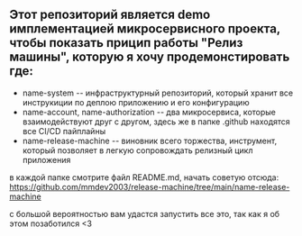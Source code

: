 ## Этот репозиторий является demo имплементацией микросервисного проекта, чтобы показать прицип работы "Релиз машины", которую я хочу продемонстировать где:
- name-system -- инфраструктурный репозиторий, который хранит все инструкиции по деплою приложению и его конфигурацию
- name-account, name-authorization -- два микросервиса, которые взаимодействуют друг с другом, здесь же в папке .github находятся все CI/CD пайплайны
- name-release-machine -- виновник всего торжества, инструмент, который позволяет в легкую сопровождать релизный цикл приложения

в каждой папке смотрите файл README.md, начать советую отсюда:
https://github.com/mmdev2003/release-machine/tree/main/name-release-machine

c большой вероятностью вам удастся запустить все это, так как я об этом позаботился <3
